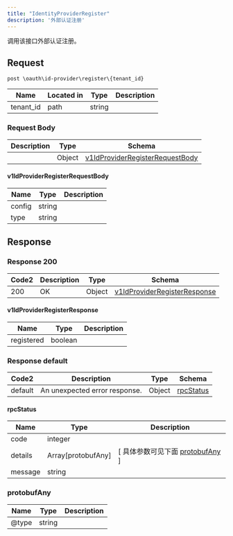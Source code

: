 ```yaml
---
title: "IdentityProviderRegister"
description: '外部认证注册'
---
```

调用该接口外部认证注册。

## Request

```
post \oauth\id-provider\register\{tenant_id}
```

| Name | Located in | Type | Description | 
| ---- | ---------- | ----------- | ----------- | 
| tenant_id | path | string |  |  

### Request Body 
| Description | Type | Schema |
| ----------- | ------ | ------ |
|  | Object | [v1IdProviderRegisterRequestBody](#v1IdProviderRegisterRequestBody) |

#### v1IdProviderRegisterRequestBody

| Name | Type | Description | 
| ---- | ---- | ----------- |     
| config | string |  |      
| type | string |  |   



## Response

### Response  200 
| Code2 | Description | Type | Schema |
| ---- | ----------- | ------ | ------ |
| 200 | OK | Object | [v1IdProviderRegisterResponse](#v1IdProviderRegisterResponse) |

#### v1IdProviderRegisterResponse

| Name | Type | Description | 
| ---- | ---- | ----------- |     
| registered | boolean |  |   



### Response  default 
| Code2 | Description | Type | Schema |
| ---- | ----------- | ------ | ------ |
| default | An unexpected error response. | Object | [rpcStatus](#rpcStatus) |

#### rpcStatus

| Name | Type | Description | 
| ---- | ---- | ----------- |     
| code | integer |  |          
| details | Array[protobufAny] |  [ 具体参数可见下面 [protobufAny](#protobufAny) ] |       
| message | string |  |   

### protobufAny
| Name | Type | Description | 
| ---- | ---- | ----------- |     
| @type | string |  |   



